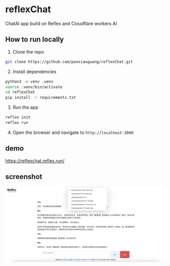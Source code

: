 # reflexChat
 ChatAI app build on Reflex and Cloudflare workers AI

## How to run locally

1. Clone the repo

```bash
git clone https://github.com/panxiaoguang/reflexChat.git
```

2. Install dependencies

```bash
python3 -m venv .venv
source .venv/bin/activate
cd reflexChat
pip install -r requirements.txt
```

3. Run the app

```bash
reflex init
reflex run
```

4. Open the browser and navigate to `http://localhost:3000`

## demo

https://reflexchat.reflex.run/

## screenshot
![screenshot1](screenshot.png)